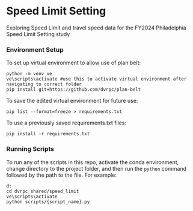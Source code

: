 # Speed Limit Setting

Exploring Speed Limit and travel speed data for the FY2024 Philadelphia Speed Limit Setting study

### Environment Setup

To set up virtual environment to allow use of plan belt:

```
python -m venv ve
ve\scripts\activate #use this to activate virtual environment after navigating to correct folder
pip install git+https://github.com/dvrpc/plan-belt
```

To save the edited virtual environment for future use:

```
pip list --format=freeze > requirements.txt
```

To use a previously saved requirements.txt files:

```
pip install -r requirements.txt
```

### Running Scripts

To run any of the scripts in this repo, activate the conda environment, change directory to the project folder, and then run the `python` command followed by the path to the file. For example:

```
d:
cd dvrpc_shared/speed_limit
ve\scripts\activate
python scripts/{script_name}.py
```
